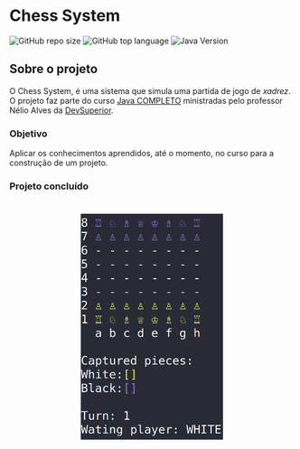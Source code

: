 # Chess System

![GitHub repo size](https://img.shields.io/github/repo-size/jbsousa/chess-system-java) ![GitHub top language](https://img.shields.io/github/languages/top/jbsousa/chess-system-java?color=red) ![Java Version](https://img.shields.io/badge/java-11.0.11%20-green)

## Sobre o projeto
O Chess System, é uma sistema que simula uma partida de jogo de *xadrez*. O projeto faz parte do curso [Java COMPLETO](https://www.udemy.com/course/java-curso-completo/) ministradas pelo professor Nélio Alves da [DevSuperior](https://devsuperior.com.br "Site da DevSuperior").

### Objetivo
Aplicar os conhecimentos aprendidos, até o momento, no curso para a construção de um projeto.


### Projeto concluído
<h1 align="center"> 
  <img height="400px" width="auto" title="Chess System" src="https://github.com/jbsousa/chess-system-java/blob/master/images/chess_system.png" />
</h1>
